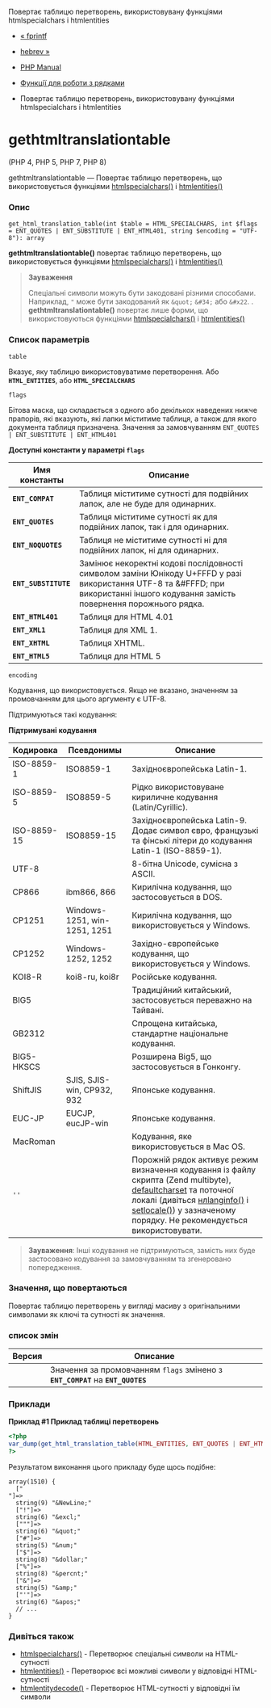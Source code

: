 Повертає таблицю перетворень, використовувану функціями htmlspecialchars і htmlentities

-   [« fprintf](function.fprintf.html)
    
-   [hebrev »](function.hebrev.html)
    
-   [PHP Manual](index.html)
    
-   [Функції для роботи з рядками](ref.strings.html)
    
-   Повертає таблицю перетворень, використовувану функціями htmlspecialchars і htmlentities
    

# gethtmltranslationtable

(PHP 4, PHP 5, PHP 7, PHP 8)

gethtmltranslationtable — Повертає таблицю перетворень, що використовується функціями [htmlspecialchars()](function.htmlspecialchars.html) і [htmlentities()](function.htmlentities.html)

### Опис

```methodsynopsis
get_html_translation_table(int $table = HTML_SPECIALCHARS, int $flags = ENT_QUOTES | ENT_SUBSTITUTE | ENT_HTML401, string $encoding = "UTF-8"): array
```

**gethtmltranslationtable()** повертає таблицю перетворень, що використовується функціями [htmlspecialchars()](function.htmlspecialchars.html) і [htmlentities()](function.htmlentities.html)

> **Зауваження**
> 
> Спеціальні символи можуть бути закодовані різними способами. Наприклад, `"` може бути закодований як `&quot;` `&#34;` або `&#x22`. . **gethtmltranslationtable()** повертає лише форми, що використовуються функціями [htmlspecialchars()](function.htmlspecialchars.html) і [htmlentities()](function.htmlentities.html)

### Список параметрів

`table`

Вказує, яку таблицю використовуватиме перетворення. Або **`HTML_ENTITIES`**, або **`HTML_SPECIALCHARS`**

`flags`

Бітова маска, що складається з одного або декількох наведених нижче прапорів, які вказують, які лапки міститиме таблиця, а також для якого документа таблиця призначена. Значення за замовчуванням `ENT_QUOTES | ENT_SUBSTITUTE | ENT_HTML401`

**Доступні константи у параметрі `flags`**

| Имя константы        | Описание                                                                                                                                                                           |
|----------------------|------------------------------------------------------------------------------------------------------------------------------------------------------------------------------------|
| **`ENT_COMPAT`**     | Таблиця міститиме сутності для подвійних лапок, але не буде для одинарних.                                                                                                         |
| **`ENT_QUOTES`**     | Таблиця міститиме сутності як для подвійних лапок, так і для одинарних.                                                                                                            |
| **`ENT_NOQUOTES`**   | Таблиця не міститиме сутності ні для подвійних лапок, ні для одинарних.                                                                                                            |
| **`ENT_SUBSTITUTE`** | Замінює некоректні кодові послідовності символом заміни Юнікоду U+FFFD у разі використання UTF-8 та &#FFFD; при використанні іншого кодування замість повернення порожнього рядка. |
| **`ENT_HTML401`**    | Таблиця для HTML 4.01                                                                                                                                                              |
| **`ENT_XML1`**       | Таблиця для XML 1.                                                                                                                                                                 |
| **`ENT_XHTML`**      | Таблиця XHTML.                                                                                                                                                                     |
| **`ENT_HTML5`**      | Таблиця для HTML 5                                                                                                                                                                 |

`encoding`

Кодування, що використовується. Якщо не вказано, значенням за промовчанням для цього аргументу є UTF-8.

Підтримуються такі кодування:

**Підтримувані кодування**

| Кодировка   | Псевдонимы                   | Описание                                                                                                                                                                                                                                                                                                            |
|-------------|------------------------------|---------------------------------------------------------------------------------------------------------------------------------------------------------------------------------------------------------------------------------------------------------------------------------------------------------------------|
| ISO-8859-1  | ISO8859-1                    | Західноєвропейська Latin-1.                                                                                                                                                                                                                                                                                         |
| ISO-8859-5  | ISO8859-5                    | Рідко використовуване кириличне кодування (Latin/Cyrillic).                                                                                                                                                                                                                                                         |
| ISO-8859-15 | ISO8859-15                   | Західноєвропейська Latin-9. Додає символ євро, французькі та фінські літери до кодування Latin-1 (ISO-8859-1).                                                                                                                                                                                                      |
| UTF-8       |                              | 8-бітна Unicode, сумісна з ASCII.                                                                                                                                                                                                                                                                                   |
| CP866       | ibm866, 866                  | Кирилічна кодування, що застосовується в DOS.                                                                                                                                                                                                                                                                       |
| CP1251      | Windows-1251, win-1251, 1251 | Кирилічна кодування, що використовується у Windows.                                                                                                                                                                                                                                                                 |
| CP1252      | Windows-1252, 1252           | Західно-європейське кодування, що використовується у Windows.                                                                                                                                                                                                                                                       |
| KOI8-R      | koi8-ru, koi8r               | Російське кодування.                                                                                                                                                                                                                                                                                                |
| BIG5        |                              | Традиційний китайський, застосовується переважно на Тайвані.                                                                                                                                                                                                                                                        |
| GB2312      |                              | Спрощена китайська, стандартне національне кодування.                                                                                                                                                                                                                                                               |
| BIG5-HKSCS  |                              | Розширена Big5, що застосовується в Гонконгу.                                                                                                                                                                                                                                                                       |
| ShiftJIS    | SJIS, SJIS-win, CP932, 932   | Японське кодування.                                                                                                                                                                                                                                                                                                 |
| EUC-JP      | EUCJP, eucJP-win             | Японське кодування.                                                                                                                                                                                                                                                                                                 |
| MacRoman    |                              | Кодування, яке використовується в Mac OS.                                                                                                                                                                                                                                                                           |
| `''`        |                              | Порожній рядок активує режим визначення кодування із файлу скрипта (Zend multibyte), [defaultcharset](ini.core.html#ini.default-charset) та поточної локалі (дивіться [нлlanginfo()](function.nl-langinfo.html) і [setlocale()](function.setlocale.html)) у зазначеному порядку. Не рекомендується використовувати. |

> **Зауваження**: Інші кодування не підтримуються, замість них буде застосовано кодування за замовчуванням та згенеровано попередження.

### Значення, що повертаються

Повертає таблицю перетворень у вигляді масиву з оригінальними символами як ключі та сутності як значення.

### список змін

| Версия | Описание                                                                        |
|--------|---------------------------------------------------------------------------------|
|        | Значення за промовчанням `flags` змінено з **`ENT_COMPAT`** на **`ENT_QUOTES`** |

### Приклади

**Приклад #1 Приклад таблиці перетворень**

```php
<?php
var_dump(get_html_translation_table(HTML_ENTITIES, ENT_QUOTES | ENT_HTML5));
?>
```

Результатом виконання цього прикладу буде щось подібне:

```
array(1510) {
  ["
"]=>
  string(9) "&NewLine;"
  ["!"]=>
  string(6) "&excl;"
  ["""]=>
  string(6) "&quot;"
  ["#"]=>
  string(5) "&num;"
  ["$"]=>
  string(8) "&dollar;"
  ["%"]=>
  string(8) "&percnt;"
  ["&"]=>
  string(5) "&amp;"
  ["'"]=>
  string(6) "&apos;"
  // ...
}
```

### Дивіться також

-   [htmlspecialchars()](function.htmlspecialchars.html) - Перетворює спеціальні символи на HTML-сутності
-   [htmlentities()](function.htmlentities.html) - Перетворює всі можливі символи у відповідні HTML-сутності
-   [htmlentitydecode()](function.html-entity-decode.html) - Перетворює HTML-сутності у відповідні їм символи